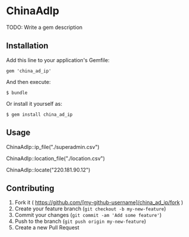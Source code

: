 # ChinaAdIp

TODO: Write a gem description

## Installation

Add this line to your application's Gemfile:

    gem 'china_ad_ip'

And then execute:

    $ bundle

Or install it yourself as:

    $ gem install china_ad_ip

## Usage

 ChinaAdIp::ip_file("./superadmin.csv")

 ChinaAdIp::location_file("./location.csv")

 ChinaAdIp::locate("220.181.90.12")

## Contributing

1. Fork it ( https://github.com/[my-github-username]/china_ad_ip/fork )
2. Create your feature branch (`git checkout -b my-new-feature`)
3. Commit your changes (`git commit -am 'Add some feature'`)
4. Push to the branch (`git push origin my-new-feature`)
5. Create a new Pull Request
